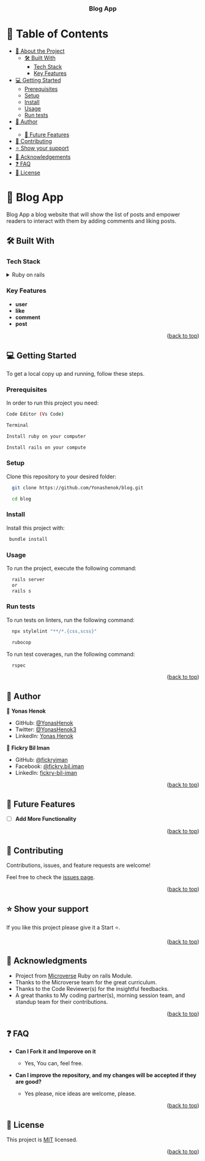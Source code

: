 <a name="readme-top"></a>

<div align="center">

  <h3><b>Blog App</b></h3>

</div>

# 📗 Table of Contents

- [📖 About the Project](#about-project)
  - [🛠 Built With](#built-with)
    - [Tech Stack](#tech-stack)
    - [Key Features](#key-features)
- [💻 Getting Started](#getting-started)
  - [Prerequisites](#prerequisites)
  - [Setup](#setup)
  - [Install](#install)
  - [Usage](#usage)
  - [Run tests](#run-tests)
- [👤 Author](#author)
- - [🔭 Future Features](#future-features)
- [🤝 Contributing](#contributing)
- [⭐️ Show your support](#support)
- [🙏 Acknowledgements](#acknowledgements)
- [❓ FAQ](#faq)
- [📝 License](#license)

# 📖 Blog App <a name="about-project"></a>

Blog App a blog website that will show the list of posts and empower readers to interact with them by adding comments and liking posts.

## 🛠 Built With <a name="built-with"></a>

### Tech Stack <a name="tech-stack"></a>

<details>
<summary>Ruby on rails</summary>
</details>

### Key Features <a name="key-features"></a>

- **user**
- **like**
- **comment**
- **post**

<p align="right">(<a href="#readme-top">back to top</a>)</p>

## 💻 Getting Started <a name="getting-started"></a>

To get a local copy up and running, follow these steps.

### Prerequisites

In order to run this project you need:

```sh
Code Editor (Vs Code)

Terminal

Install ruby on your computer

Install rails on your compute
```

### Setup

Clone this repository to your desired folder:

```sh
  git clone https://github.com/Yonashenok/blog.git

  cd blog

```

### Install

Install this project with:

```sh
 bundle install
```

### Usage

To run the project, execute the following command:

```sh
  rails server
  or
  rails s
```

### Run tests

To run tests on linters, run the following command:

```sh
  npx stylelint "**/*.{css,scss}"
```

```sh
  rubocop
```

To run test coverages, run the following command:

```sh
  rspec
```

<p align="right">(<a href="#readme-top">back to top</a>)</p>

## 👤 Author <a name="author"></a>

👤 **Yonas Henok**

- GitHub: [@YonasHenok](https://github.com/Yonashenok)
- Twitter: [@YonasHenok3](https://www.twitter.com/YonasHenok3)
- LinkedIn: [Yonas Henok](https://www.linkedin.com/in/yonas-henok/)

👤 **Fickry Bil Iman**

- GitHub: [@fickryiman](https://github.com/fickryiman)
- Facebook: [@fickry.bil.iman](https://www.facebook.com/fickry.bil.iman)
- LinkedIn: [fickry-bil-iman](https://www.linkedin.com/in/fickry-bil-iman)

<p align="right">(<a href="#readme-top">back to top</a>)</p>

## 🔭 Future Features <a name="future-features"></a>

- [ ] **Add More Functionality**

<p align="right">(<a href="#readme-top">back to top</a>)</p>

## 🤝 Contributing <a name="contributing"></a>

Contributions, issues, and feature requests are welcome!

Feel free to check the [issues page](../../issues/).

<p align="right">(<a href="#readme-top">back to top</a>)</p>

## ⭐️ Show your support <a name="support"></a>

If you like this project please give it a Start ⭐️.

<p align="right">(<a href="#readme-top">back to top</a>)</p>

## 🙏 Acknowledgments <a name="acknowledgements"></a>

- Project from [Microverse](https://www.microverse.org/) Ruby on rails Module.
- Thanks to the Microverse team for the great curriculum.
- Thanks to the Code Reviewer(s) for the insightful feedbacks.
- A great thanks to My coding partner(s), morning session team, and standup team for their contributions.

<p align="right">(<a href="#readme-top">back to top</a>)</p>

## ❓ FAQ <a name="faq"></a>

- **Can I Fork it and Imporove on it**

  - Yes, You can, feel free.

- **Can I improve the repository, and my changes will be accepted if they are good?**

  - Yes please, nice ideas are welcome, please.

<p align="right">(<a href="#readme-top">back to top</a>)</p>

## 📝 License <a name="license"></a>

This project is [MIT](./LICENSE) licensed.

<p align="right">(<a href="#readme-top">back to top</a>)</p>
